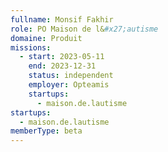 ```yaml
---
fullname: Monsif Fakhir
role: PO Maison de l&#x27;autisme
domaine: Produit
missions:
  - start: 2023-05-11
    end: 2023-12-31
    status: independent
    employer: Opteamis
    startups:
      - maison.de.lautisme
startups:
  - maison.de.lautisme
memberType: beta
---
```

